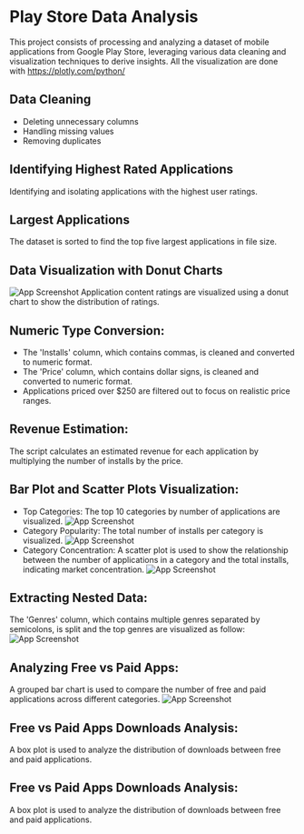 # Play Store Data Analysis
This project consists of processing and analyzing a dataset of mobile applications from Google Play Store, leveraging various data cleaning and visualization techniques to derive insights. All the visualization are done with https://plotly.com/python/

## Data Cleaning
- Deleting unnecessary columns
- Handling missing values
- Removing duplicates
## Identifying Highest Rated Applications
Identifying and isolating applications with the highest user ratings.

## Largest Applications 
The dataset is sorted to find the top five largest applications in file size.

## Data Visualization with Donut Charts
 ![App Screenshot](https://github.com/user-attachments/assets/1567e4f3-e196-485e-866b-66ff04556598)
Application content ratings are visualized using a donut chart to show the distribution of ratings.

## Numeric Type Conversion:

- The 'Installs' column, which contains commas, is cleaned and converted to numeric format.
- The 'Price' column, which contains dollar signs, is cleaned and converted to numeric format.
- Applications priced over $250 are filtered out to focus on realistic price ranges.

## Revenue Estimation:
The script calculates an estimated revenue for each application by multiplying the number of installs by the price.

## Bar Plot and Scatter Plots Visualization:

- Top Categories: The top 10 categories by number of applications are visualized.
  ![App Screenshot](https://github.com/user-attachments/assets/a4cf134e-60fe-420f-bc8e-b2031ff9346a)
- Category Popularity: The total number of installs per category is visualized.
  ![App Screenshot](https://github.com/user-attachments/assets/1a550555-bdc1-43f5-a7d7-e7afa0598afc)
- Category Concentration: A scatter plot is used to show the relationship between the number of applications in a category and the total installs, indicating market concentration.
  ![App Screenshot](https://github.com/user-attachments/assets/bf56ac53-1014-4920-a8c7-4ac53bf882a8)
## Extracting Nested Data:
The 'Genres' column, which contains multiple genres separated by semicolons, is split and the top genres are visualized as follow:
![App Screenshot](https://github.com/user-attachments/assets/e84f3932-f561-4f20-9aaa-17e6e6259b57)
## Analyzing Free vs Paid Apps:
A grouped bar chart is used to compare the number of free and paid applications across different categories.
![App Screenshot](https://github.com/user-attachments/assets/32f6ff95-df3a-4cb0-afff-8284cce2f96d)
## Free vs Paid Apps Downloads Analysis:
A box plot is used to analyze the distribution of downloads between free and paid applications.

## Free vs Paid Apps Downloads Analysis:
A box plot is used to analyze the distribution of downloads between free and paid applications.


